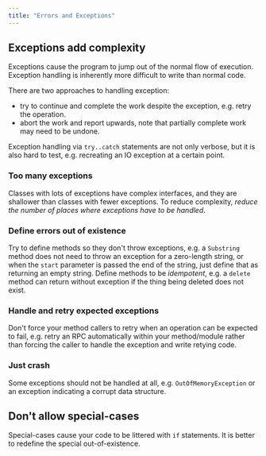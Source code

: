 ```yaml
---
title: "Errors and Exceptions"
---
```


## Exceptions add complexity

Exceptions cause the program to jump out of the normal flow of execution.  Exception handling is inherently more difficult to write than normal code.  

There are two approaches to handling exception:
* try to continue and complete the work despite the exception, e.g. retry the operation.
* abort the work and report upwards, note that partially complete work may need to be undone.

Exception handling via `try..catch` statements are not only verbose, but it is also hard to test, e.g. recreating an IO exception at a certain point.

### Too many exceptions

Classes with lots of exceptions have complex interfaces, and they are shallower than classes with fewer exceptions.
To reduce complexity, *reduce the number of places where exceptions have to be handled*.

### Define errors out of existence

Try to define methods so they don't throw exceptions, e.g. a `Substring` method does not need to throw an exception for a zero-length string, or when the `start` parameter is passed the end of the string, just define that as returning an empty string.  Define methods to be *idempotent*, e.g. a `delete` method can return without exception if the thing being deleted does not exist.

### Handle and retry expected exceptions

Don't force your method callers to retry when an operation can be expected to fail, e.g. retry an RPC automatically within your method/module rather than forcing the caller to handle the exception and write retying code.

### Just crash

Some exceptions should not be handled at all, e.g. `OutOfMemoryException` or an exception indicating a corrupt data structure.  

## Don't allow special-cases

Special-cases cause your code to be littered with `if` statements.  It is better to redefine the special out-of-existence.